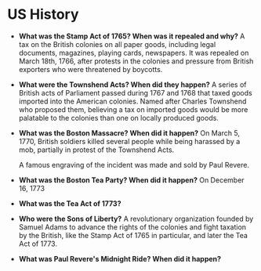 # US History

- **What was the Stamp Act of 1765? When was it repealed and why?** A tax on the British colonies on all paper goods, including  legal documents, magazines, playing cards, newspapers. It was repealed on March 18th, 1766, after protests in the colonies and pressure from British exporters who were threatened by boycotts.
- **What were the Townshend Acts? When did they happen?** A series of British acts of Parliament passed during 1767 and 1768 that taxed goods imported into the American colonies. Named after Charles Townshend who proposed them, believing a tax on imported goods would be more palatable to the colonies than one on locally produced goods.
- **What was the Boston Massacre? When did it happen?** On March 5, 1770, British soldiers killed several people while being harassed by a mob, partially in protest of the Townshend Acts.

    A famous engraving of the incident was made and sold by Paul Revere.
- **What was the Boston Tea Party? When did it happen?** On December 16, 1773
- **What was the Tea Act of 1773?**
- **Who were the Sons of Liberty?** A revolutionary organization founded by Samuel Adams to advance the rights of the colonies and fight taxation by the British, like the Stamp Act of 1765 in particular, and later the Tea Act of 1773.
- **What was Paul Revere's Midnight Ride? When did it happen?**